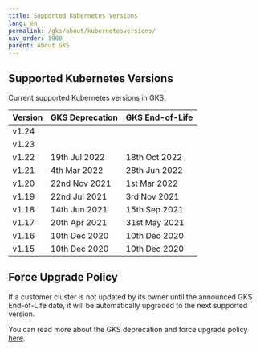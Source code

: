 ```yaml
---
title: Supported Kubernetes Versions
lang: en
permalink: /gks/about/kubernetesversions/
nav_order: 1900
parent: About GKS
---
```


## Supported Kubernetes Versions

Current supported Kubernetes versions in GKS.

| Version | GKS Deprecation| GKS End-of-Life |
|---------|-----------------|------------------|
| v1.24   |                 |                  |
| v1.23   |                 |                  |
| v1.22   | 19th Jul 2022   | 18th Oct 2022    |
| v1.21   | 4th Mar 2022    | 28th Jun 2022    |
| v1.20   | 22nd Nov 2021   | 1st Mar 2022     |
| v1.19   | 22nd Jul 2021   | 3rd  Nov 2021    |
| v1.18   | 14th Jun 2021   | 15th Sep 2021    |
| v1.17   | 20th Apr 2021   | 31st May 2021    |
| v1.16   | 10th Dec 2020   | 10th Dec 2020    |
| v1.15   | 10th Dec 2020   | 10th Dec 2020    |

## Force Upgrade Policy

If a customer cluster is not updated by its owner until the announced GKS End-of-Life date, it will be automatically upgraded to the next supported version.

You can read more about the GKS deprecation and force upgrade policy [here](../../clusterlifecycle/deprecationpolicy).
